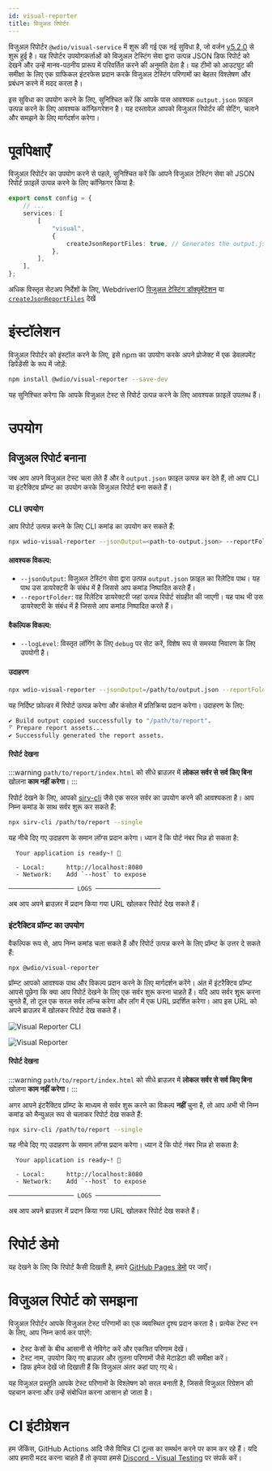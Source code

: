 ```yaml
---
id: visual-reporter
title: विजुअल रिपोर्टर
---
```


विजुअल रिपोर्टर `@wdio/visual-service` में शुरू की गई एक नई सुविधा है, जो वर्जन [v5.2.0](https://github.com/webdriverio/visual-testing/releases/tag/%40wdio%2Fvisual-service%405.2.0) से शुरू हुई है। यह रिपोर्टर उपयोगकर्ताओं को विजुअल टेस्टिंग सेवा द्वारा उत्पन्न JSON डिफ रिपोर्ट को देखने और उन्हें मानव-पठनीय प्रारूप में परिवर्तित करने की अनुमति देता है। यह टीमों को आउटपुट की समीक्षा के लिए एक ग्राफिकल इंटरफेस प्रदान करके विजुअल टेस्टिंग परिणामों का बेहतर विश्लेषण और प्रबंधन करने में मदद करता है।

इस सुविधा का उपयोग करने के लिए, सुनिश्चित करें कि आपके पास आवश्यक `output.json` फ़ाइल उत्पन्न करने के लिए आवश्यक कॉन्फ़िगरेशन है। यह दस्तावेज़ आपको विजुअल रिपोर्टर की सेटिंग, चलाने और समझने के लिए मार्गदर्शन करेगा।

# पूर्वापेक्षाएँ

विजुअल रिपोर्टर का उपयोग करने से पहले, सुनिश्चित करें कि आपने विजुअल टेस्टिंग सेवा को JSON रिपोर्ट फ़ाइलें उत्पन्न करने के लिए कॉन्फ़िगर किया है:

```ts
export const config = {
    // ...
    services: [
        [
            "visual",
            {
                createJsonReportFiles: true, // Generates the output.json file
            },
        ],
    ],
};
```

अधिक विस्तृत सेटअप निर्देशों के लिए, WebdriverIO [विजुअल टेस्टिंग डॉक्यूमेंटेशन](./) या [`createJsonReportFiles`](./service-options.md#createjsonreportfiles-new) देखें

# इंस्टॉलेशन

विजुअल रिपोर्टर को इंस्टॉल करने के लिए, इसे npm का उपयोग करके अपने प्रोजेक्ट में एक डेवलपमेंट डिपेंडेंसी के रूप में जोड़ें:

```bash
npm install @wdio/visual-reporter --save-dev
```

यह सुनिश्चित करेगा कि आपके विजुअल टेस्ट से रिपोर्ट उत्पन्न करने के लिए आवश्यक फ़ाइलें उपलब्ध हैं।

# उपयोग

## विजुअल रिपोर्ट बनाना

जब आप अपने विजुअल टेस्ट चला लेते हैं और वे `output.json` फ़ाइल उत्पन्न कर देते हैं, तो आप CLI या इंटरैक्टिव प्रॉम्प्ट का उपयोग करके विजुअल रिपोर्ट बना सकते हैं।

### CLI उपयोग

आप रिपोर्ट उत्पन्न करने के लिए CLI कमांड का उपयोग कर सकते हैं:

```bash
npx wdio-visual-reporter --jsonOutput=<path-to-output.json> --reportFolder=<path-to-store-report> --logLevel=debug
```

#### आवश्यक विकल्प:

-   `--jsonOutput`: विजुअल टेस्टिंग सेवा द्वारा उत्पन्न `output.json` फ़ाइल का रिलेटिव पाथ। यह पाथ उस डायरेक्टरी के संबंध में है जिससे आप कमांड निष्पादित करते हैं।
-   `--reportFolder`: वह रिलेटिव डायरेक्टरी जहां उत्पन्न रिपोर्ट संग्रहीत की जाएगी। यह पाथ भी उस डायरेक्टरी के संबंध में है जिससे आप कमांड निष्पादित करते हैं।

#### वैकल्पिक विकल्प:

-   `--logLevel`: विस्तृत लॉगिंग के लिए `debug` पर सेट करें, विशेष रूप से समस्या निवारण के लिए उपयोगी है।

#### उदाहरण

```bash
npx wdio-visual-reporter --jsonOutput=/path/to/output.json --reportFolder=/path/to/report --logLevel=debug
```

यह निर्दिष्ट फ़ोल्डर में रिपोर्ट उत्पन्न करेगा और कंसोल में प्रतिक्रिया प्रदान करेगा। उदाहरण के लिए:

```bash
✔ Build output copied successfully to "/path/to/report".
⠋ Prepare report assets...
✔ Successfully generated the report assets.
```

#### रिपोर्ट देखना

:::warning
`path/to/report/index.html` को सीधे ब्राउज़र में **लोकल सर्वर से सर्व किए बिना** खोलना **काम नहीं करेगा**।
:::

रिपोर्ट देखने के लिए, आपको [sirv-cli](https://www.npmjs.com/package/sirv-cli) जैसे एक सरल सर्वर का उपयोग करने की आवश्यकता है। आप निम्न कमांड के साथ सर्वर शुरू कर सकते हैं:

```bash
npx sirv-cli /path/to/report --single
```

यह नीचे दिए गए उदाहरण के समान लॉग्स प्रदान करेगा। ध्यान दें कि पोर्ट नंबर भिन्न हो सकता है:

```logs
  Your application is ready~! 🚀

  - Local:      http://localhost:8080
  - Network:    Add `--host` to expose

────────────────── LOGS ──────────────────
```

अब आप अपने ब्राउज़र में प्रदान किया गया URL खोलकर रिपोर्ट देख सकते हैं।

### इंटरैक्टिव प्रॉम्प्ट का उपयोग

वैकल्पिक रूप से, आप निम्न कमांड चला सकते हैं और रिपोर्ट उत्पन्न करने के लिए प्रॉम्प्ट के उत्तर दे सकते हैं:

```bash
npx @wdio/visual-reporter
```

प्रॉम्प्ट आपको आवश्यक पाथ और विकल्प प्रदान करने के लिए मार्गदर्शन करेंगे। अंत में इंटरैक्टिव प्रॉम्प्ट आपसे पूछेगा कि क्या आप रिपोर्ट देखने के लिए एक सर्वर शुरू करना चाहते हैं। यदि आप सर्वर शुरू करना चुनते हैं, तो टूल एक सरल सर्वर लॉन्च करेगा और लॉग में एक URL प्रदर्शित करेगा। आप इस URL को अपने ब्राउज़र में खोलकर रिपोर्ट देख सकते हैं।

![Visual Reporter CLI](/img/visual/cli-screen-recording.gif)

![Visual Reporter](/img/visual/visual-reporter.gif)

#### रिपोर्ट देखना

:::warning
`path/to/report/index.html` को सीधे ब्राउज़र में **लोकल सर्वर से सर्व किए बिना** खोलना **काम नहीं करेगा**।
:::

अगर आपने इंटरैक्टिव प्रॉम्प्ट के माध्यम से सर्वर शुरू करने का विकल्प **नहीं** चुना है, तो आप अभी भी निम्न कमांड को मैन्युअल रूप से चलाकर रिपोर्ट देख सकते हैं:

```bash
npx sirv-cli /path/to/report --single
```

यह नीचे दिए गए उदाहरण के समान लॉग्स प्रदान करेगा। ध्यान दें कि पोर्ट नंबर भिन्न हो सकता है:

```logs
  Your application is ready~! 🚀

  - Local:      http://localhost:8080
  - Network:    Add `--host` to expose

────────────────── LOGS ──────────────────
```

अब आप अपने ब्राउज़र में प्रदान किया गया URL खोलकर रिपोर्ट देख सकते हैं।

# रिपोर्ट डेमो

यह देखने के लिए कि रिपोर्ट कैसी दिखती है, हमारे [GitHub Pages डेमो](https://webdriverio.github.io/visual-testing/) पर जाएँ।

# विजुअल रिपोर्ट को समझना

विजुअल रिपोर्टर आपके विजुअल टेस्ट परिणामों का एक व्यवस्थित दृश्य प्रदान करता है। प्रत्येक टेस्ट रन के लिए, आप निम्न कार्य कर पाएंगे:

-   टेस्ट केसों के बीच आसानी से नेविगेट करें और एकत्रित परिणाम देखें।
-   टेस्ट नाम, उपयोग किए गए ब्राउज़र और तुलना परिणामों जैसे मेटाडेटा की समीक्षा करें।
-   डिफ इमेज देखें जो दिखाती हैं कि विजुअल अंतर कहां पाए गए थे।

यह विजुअल प्रस्तुति आपके टेस्ट परिणामों के विश्लेषण को सरल बनाती है, जिससे विजुअल रिग्रेशन की पहचान करना और उन्हें संबोधित करना आसान हो जाता है।

# CI इंटीग्रेशन

हम जेंकिंस, GitHub Actions आदि जैसे विभिन्न CI टूल्स का समर्थन करने पर काम कर रहे हैं। यदि आप हमारी मदद करना चाहते हैं तो कृपया हमसे [Discord - Visual Testing](https://discord.com/channels/1097401827202445382/1186908940286574642) पर संपर्क करें।